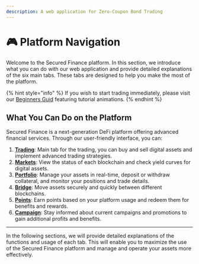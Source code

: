```yaml
---
description: A web application for Zero-Coupon Bond Trading
---
```


# 🎮 Platform Navigation

Welcome to the Secured Finance platform. In this section, we introduce what you can do with our web application and provide detailed explanations of the six main tabs. These tabs are designed to help you make the most of the platform.

{% hint style="info" %}
If you wish to start trading immediately, please visit our [Beginners Guid](../beginners-guide.md) featuring tutorial animations.
{% endhint %}

## What You Can Do on the Platform

Secured Finance is a next-generation DeFi platform offering advanced financial services. Through our user-friendly interface, you can:

1. [**Trading**](trading/): Main tab for the trading, you can buy and sell digital assets and implement advanced trading strategies.
2. [**Markets**](markets.md): View the status of each blockchain and check yield curves for digital assets.
3. [**Portfolio**](portfolio/): Manage your assets in real-time, deposit or withdraw collateral, and monitor your positions and trade details.
4. [**Bridge**](bridge.md): Move assets securely and quickly between different blockchains.
5. [**Points**](points.md): Earn points based on your platform usage and redeem them for benefits and rewards.
6. [**Campaign**](campaign.md): Stay informed about current campaigns and promotions to gain additional profits and benefits.

***

In the following sections, we will provide detailed explanations of the functions and usage of each tab. This will enable you to maximize the use of the Secured Finance platform and manage and operate your assets more effectively.
